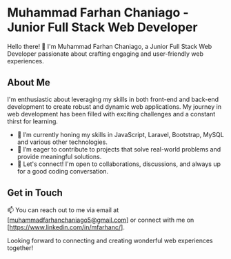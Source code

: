 # Muhammad Farhan Chaniago - Junior Full Stack Web Developer

Hello there! 👋 I'm Muhammad Farhan Chaniago, a Junior Full Stack Web Developer passionate about crafting engaging and user-friendly web experiences.

## About Me
I'm enthusiastic about leveraging my skills in both front-end and back-end development to create robust and dynamic web applications. My journey in web development has been filled with exciting challenges and a constant thirst for learning.

- 🔭 I’m currently honing my skills in JavaScript, Laravel, Bootstrap, MySQL and various other technologies.
- 🌱 I’m eager to contribute to projects that solve real-world problems and provide meaningful solutions.
- 💬 Let's connect! I'm open to collaborations, discussions, and always up for a good coding conversation.

## Get in Touch
📫 You can reach out to me via email at [muhammadfarhanchaniago5@gmail.com] or connect with me on [https://www.linkedin.com/in/mfarhanc/].

Looking forward to connecting and creating wonderful web experiences together!
